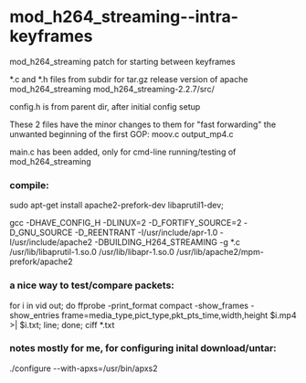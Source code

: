 mod_h264_streaming--intra-keyframes
===================================

mod_h264_streaming patch for starting between keyframes

*.c and *.h files from subdir for tar.gz release version of apache mod_h264_streaming
mod_h264_streaming-2.2.7/src/

config.h is from parent dir, after initial config setup


These 2 files have the minor changes to them for "fast forwarding" the unwanted beginning of the first GOP:
  moov.c
  output_mp4.c


main.c  has been added, only for cmd-line running/testing of mod_h264_streaming


### compile:

sudo apt-get install   apache2-prefork-dev  libaprutil1-dev;

gcc  -DHAVE_CONFIG_H -DLINUX=2 -D_FORTIFY_SOURCE=2 -D_GNU_SOURCE -D_REENTRANT -I/usr/include/apr-1.0   -I/usr/include/apache2 -DBUILDING_H264_STREAMING -g  *.c   /usr/lib/libaprutil-1.so.0    /usr/lib/libapr-1.so.0  /usr/lib/apache2/mpm-prefork/apache2



### a nice way to test/compare packets:
for i in vid out; do ffprobe -print_format compact -show_frames -show_entries frame=media_type,pict_type,pkt_pts_time,width,height $i.mp4 >| $i.txt; line; done; ciff *.txt



### notes mostly for me, for configuring inital download/untar:

./configure --with-apxs=/usr/bin/apxs2   
